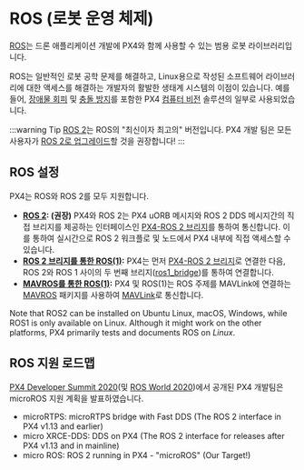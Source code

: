 # ROS (로봇 운영 체제)

[ROS](http://www.ros.org/)는 드론 애플리케이션 개발에 PX4와 함께 사용할 수 있는 범용 로봇 라이브러리입니다.

ROS는 일반적인 로봇 공학 문제를 해결하고, Linux용으로 작성된 소프트웨어 라이브러리에 대한 액세스를 해결하는 개발자의 활발한 생태계 시스템의 이점이 있습니다. 예를 들어, [장애물 회피](../computer_vision/obstacle_avoidance.md) 및 [충돌 방지](../computer_vision/collision_prevention.md)를 포함한 PX4 [컴퓨터 비전](../computer_vision/README.md) 솔루션의 일부로 사용되었습니다.

:::warning
Tip [ROS 2](../ros/ros2.md)는 ROS의 "최신이자 최고의" 버전입니다. PX4 개발 팀은 모든 사용자가 [ROS 2로 업그레이드](../ros/ros2.md)할 것을 권장합니다!
:::


## ROS 설정

PX4는 ROS와 ROS 2를 모두 지원합니다.

- **[ROS 2](../ros/ros2.md): (권장)** PX4와 ROS 2는 PX4 uORB 메시지와 ROS 2 DDS 메시지간의 직접 브리지를 제공하는 인터페이스인 [PX4-ROS 2 브리지](../ros/ros2_comm.md)를 통하여 통신합니다. 이를 통하여 실시간으로 ROS 2 워크플로 및 노드에서 PX4 내부에 직접 액세스할 수 있습니다.
- **[ROS 2 브리지를 통한 ROS(1)](../ros/ros1_via_ros2.md):** PX4는 먼저 [PX4-ROS 2 브리지](../ros/ros2_comm.md)로 연결한 다음, ROS 2와 ROS 1 사이의 두 번째 브리지([ros1_bridge](https://github.com/ros2/ros1_bridge))를 통하여 연결합니다.
- **[MAVROS를 통한 ROS(1)](../ros/ros1.md):** PX4 및 ROS(1)는 ROS 주제를 MAVLink에 연결하는 [MAVROS](../ros/mavros_installation.md) 패키지를 사용하여 [MAVLink](../middleware/mavlink.md)로 통신합니다.

Note that ROS2 can be installed on Ubuntu Linux, macOS, Windows, while ROS1 is only available on Linux. Although it might work on the other platforms, PX4 primarily tests and documents ROS on _Linux_.


## ROS 지원 로드맵

[PX4 Developer Summit 2020](https://www.youtube.com/watch?v=lZ8crGI16qA)(및 [ROS World 2020](https://www.youtube.com/watch?v=8XRkzHqQSf0))에서 공개된 PX4 개발팀은 microROS 지원 계획을 발표하였습니다.

* microRTPS: microRTPS bridge with Fast DDS (The ROS 2 interface in PX4 v1.13 and earlier)
* micro XRCE-DDS: DDS on PX4 (The ROS 2 interface for releases after PX4 v1.13 and in mainline)
* micro ROS: ROS 2 running in PX4 - "microROS" (Our Target!)
